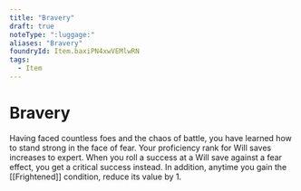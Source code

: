 ```yaml
---
title: "Bravery"
draft: true
noteType: ":luggage:"
aliases: "Bravery"
foundryId: Item.baxiPN4xwVEMlwRN
tags:
  - Item
---
```


# Bravery

Having faced countless foes and the chaos of battle, you have learned how to stand strong in the face of fear. Your proficiency rank for Will saves increases to expert. When you roll a success at a Will save against a fear effect, you get a critical success instead. In addition, anytime you gain the [[Frightened]] condition, reduce its value by 1.
